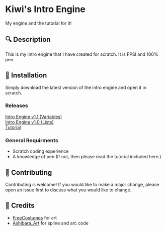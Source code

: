 # Kiwi's Intro Engine
My engine and the tutorial for it!

## 🔍 Description
This is my intro engine that I have created for scratch. It is FPSI and 100% pen.

## 📝 Installation
Simply download the latest version of the intro engine and open it in scratch.
### Releases
[Intro Engine v1.1 (Variables)](https://github.com/KiwiFX-Git/Intro-Engine/releases/download/Major/Intro-Engine.v1.1.0.sb3)
<br>
[Intro Engine v1.0 (Lists)](https://github.com/KiwiFX-Git/Intro-Engine/releases/download/Engine/Intro-Engine-v1.0.sb3)
<br>
[Tutorial](https://github.com/KiwiFX-Git/Intro-Engine/releases/download/Engine/Engine-Tutorial.pdf)


### General Requirments
- Scratch coding experience
- A knowledge of pen (If not, then please read the tutorial included here.)

## 🤝 Contributing
Contributing is welcome! If you would like to make a major change, please open an issue first to discuss what you would like to change.

## 📃 Credits
- [FreeCostumes](https://scratch.mit.edu/users/freecostumes/) for art
- [Ashibara_Art](https://scratch.mit.edu/users/ashibara_art/) for spline and arc code

